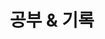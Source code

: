 ---
title: "공부 & 기록"
permalink: /study/
layout: custom/study
author_profile: true
sidebar:
 nav: custom/study-sidebar
---